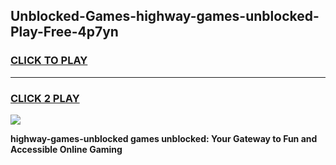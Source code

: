 
## Unblocked-Games-highway-games-unblocked-Play-Free-4p7yn
<h3>
<a href="https://premium76.site?title=highway-games-unblocked&ref=10A">CLICK TO PLAY</a></h3>
<hr>

<h3>
<a href="https://premium76.site?title=highway-games-unblocked&ref=10A">CLICK 2 PLAY</a>
  
</h3>

<a href="https://premium76.site?title=highway-games-unblocked&ref=10A"><img src="https://clearcache.store/games.png"></a>


**highway-games-unblocked games unblocked: Your Gateway to Fun and Accessible Online Gaming**
